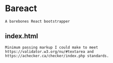 # Bareact    
	A barebones React bootstrapper    
## index.html    
 	Minimum passing markup I could make to meet https://validator.w3.org/nu/#textarea and https://achecker.ca/checker/index.php standards.
